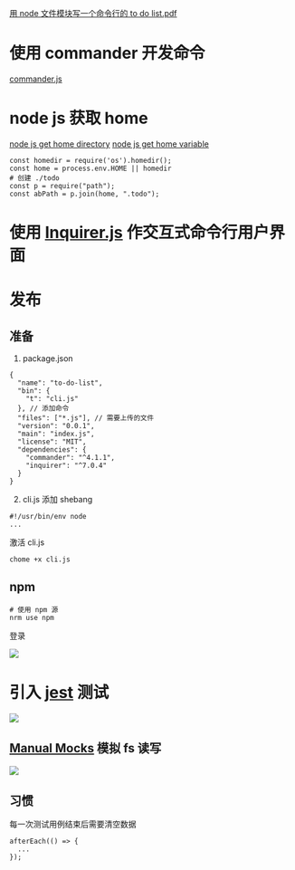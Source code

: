 [用 node 文件模块写一个命令行的 to do list.pdf](chrome-extension://cdonnmffkdaoajfknoeeecmchibpmkmg/assets/pdf/web/viewer.html?file=https%3A%2F%2Fstatic.xiedaimala.com%2Fxdml%2Ffile%2F3ac7c224-c23d-491f-84b5-4fabfbeab9b8%2F2019-10-11-21-43-8.pdf)

# 使用 commander 开发命令

[commander.js](https://github.com/tj/commander.js/blob/HEAD/Readme_zh-CN.md)

# node js 获取 home

[node js get home directory](https://stackoverflow.com/questions/9080085/node-js-find-home-directory-in-platform-agnostic-way)
[node js get home variable](https://stackoverflow.com/questions/4870328/read-environment-variables-in-node-js)

```
const homedir = require('os').homedir();
const home = process.env.HOME || homedir
# 创建 ./todo
const p = require("path");
const abPath = p.join(home, ".todo");
```

# 使用 [Inquirer.js](https://github.com/SBoudrias/Inquirer.js/) 作交互式命令行用户界面

# 发布

## 准备

1. package.json
```
{
  "name": "to-do-list",
  "bin": {
    "t": "cli.js"
  }, // 添加命令
  "files": ["*.js"], // 需要上传的文件
  "version": "0.0.1",
  "main": "index.js",
  "license": "MIT",
  "dependencies": {
    "commander": "^4.1.1",
    "inquirer": "^7.0.4"
  }
}
```

2. cli.js 添加 shebang

```
#!/usr/bin/env node
...
```

激活 cli.js

```
chome +x cli.js
```

## npm

```
# 使用 npm 源
nrm use npm
```

登录

![](https://upload-images.jianshu.io/upload_images/7094266-e0129b092beb9352.png?imageMogr2/auto-orient/strip%7CimageView2/2/w/1240)

# 引入 [jest](https://jestjs.io/docs/zh-Hans/getting-started) 测试

![](https://upload-images.jianshu.io/upload_images/7094266-8af8e810fff9ae08.png?imageMogr2/auto-orient/strip%7CimageView2/2/w/1240)

## [Manual Mocks](https://jestjs.io/docs/zh-Hans/manual-mocks) 模拟 fs 读写

![](https://upload-images.jianshu.io/upload_images/7094266-e85b9e6f3a2a7120.png?imageMogr2/auto-orient/strip%7CimageView2/2/w/1240)


## 习惯

每一次测试用例结束后需要清空数据

```
afterEach(() => {
  ...
});
```
